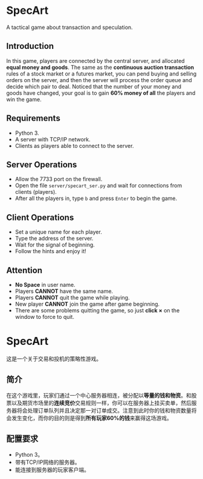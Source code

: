 # SpecArt
A tactical game about transaction and speculation.

## Introduction
In this game, players are connected by the central server, and allocated **equal money and goods**. The same as the **continuous auction transaction** rules of a stock market or a futures market, you can pend buying and selling orders on the server, and then the server will process the order queue and decide which pair to deal. Noticed that the number of your money and goods have changed, your goal is to gain **60% money of all** the players and win the game. 

## Requirements
* Python 3.
* A server with TCP/IP network.
* Clients as players able to connect to the server.

## Server Operations
* Allow the 7733 port on the firewall.
* Open the file `server/specart_ser.py` and wait for connections from clients (players).
* After all the players in, type `b` and press `Enter` to begin the game.

## Client Operations
* Set a unique name for each player.
* Type the address of the server.
* Wait for the signal of beginning.
* Follow the hints and enjoy it!

## Attention
* **No Space** in user name.
* Players **CANNOT** have the same name.
* Players **CANNOT** quit the game while playing.
* New player **CANNOT** join the game after game beginning.
* There are some problems quitting the game, so just **click ×** on the window to force to quit.

# SpecArt
这是一个关于交易和投机的策略性游戏。

## 简介
在这个游戏里，玩家们通过一个中心服务器相连，被分配以**等量的钱和物资**。和股票以及期货市场里的**连续竞价**交易规则一样，你可以在服务器上挂买卖单，然后服务器将会处理订单队列并且决定那一对订单成交。注意到此时你的钱和物资数量将会发生变化，而你的目的则是得到**所有玩家60%的钱**来赢得这场游戏。

## 配置要求
* Python 3。
* 带有TCP/IP网络的服务器。
* 能连接到服务器的玩家客户端。
